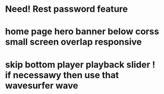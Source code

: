 # Need! Rest password feature

# home page hero banner below corss small screen overlap responsive

# skip bottom player playback slider ! if necessawy then use that wavesurfer wave
